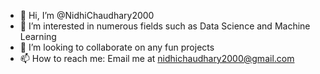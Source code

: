 - 👋 Hi, I’m @NidhiChaudhary2000
- 👀 I’m interested in numerous fields such as Data Science and Machine Learning
- 💞️ I’m looking to collaborate on any fun projects
- 📫 How to reach me: Email me at nidhichaudhary2000@gmail.com

